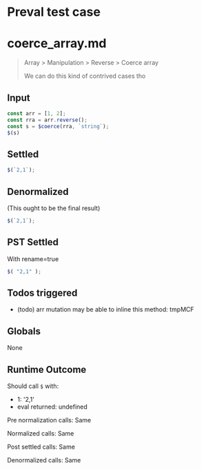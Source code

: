 # Preval test case

# coerce_array.md

> Array > Manipulation > Reverse > Coerce array
>
> We can do this kind of contrived cases tho

## Input

`````js filename=intro
const arr = [1, 2];
const rra = arr.reverse();
const s = $coerce(rra, `string`);
$(s)
`````


## Settled


`````js filename=intro
$(`2,1`);
`````


## Denormalized
(This ought to be the final result)

`````js filename=intro
$(`2,1`);
`````


## PST Settled
With rename=true

`````js filename=intro
$( "2,1" );
`````


## Todos triggered


- (todo) arr mutation may be able to inline this method: tmpMCF


## Globals


None


## Runtime Outcome


Should call `$` with:
 - 1: '2,1'
 - eval returned: undefined

Pre normalization calls: Same

Normalized calls: Same

Post settled calls: Same

Denormalized calls: Same
